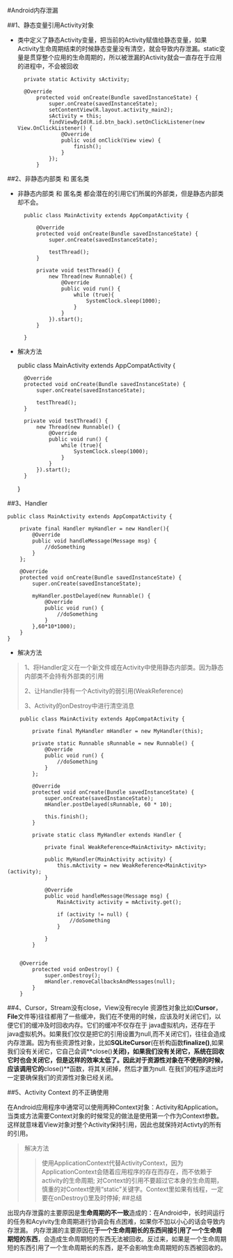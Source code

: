 #Android内存泄漏

##1、静态变量引用Activity对象
- 类中定义了静态Activity变量，把当前的Activity赋值给静态变量，如果Activity生命周期结束的时候静态变量没有清空，就会导致内存泄漏。static变量是贯穿整个应用的生命周期的，所以被泄漏的Activity就会一直存在于应用的进程中，不会被回收

		private static Activity sActivity;
		
		@Override
		    protected void onCreate(Bundle savedInstanceState) {
		        super.onCreate(savedInstanceState);
		        setContentView(R.layout.activity_main2);
		        sActivity = this;
		        findViewById(R.id.btn_back).setOnClickListener(new View.OnClickListener() {
		            @Override
		            public void onClick(View view) {
		                finish();
		            }
		        });
		    }

##2、非静态内部类 和 匿名类
- 非静态内部类 和 匿名类 都会潜在的引用它们所属的外部类，但是静态内部类却不会。
 
		public class MainActivity extends AppCompatActivity {
		
		    @Override
		    protected void onCreate(Bundle savedInstanceState) {
		        super.onCreate(savedInstanceState);
		
		        testThread();
		    }
		
		    private void testThread() {
		        new Thread(new Runnable() {
		            @Override
		            public void run() {
		                while (true){
		                    SystemClock.sleep(1000);
		                }
		            }
		        }).start();
		    }
		
		}

- 解决方法

	public class MainActivity extends AppCompatActivity {
	
	    @Override
	    protected void onCreate(Bundle savedInstanceState) {
	        super.onCreate(savedInstanceState);
	
	        testThread();
	    }
	
	    private void testThread() {
	        new Thread(new Runnable() {
	            @Override
	            public void run() {
	                while (true){
	                    SystemClock.sleep(1000);
	                }
	            }
	        }).start();
	    }
	
	}



##3、Handler

	public class MainActivity extends AppCompatActivity {
	
	    private final Handler myHandler = new Handler(){
	        @Override
	        public void handleMessage(Message msg) {
	            //doSomething
	        }
	    };
	
	    @Override
	    protected void onCreate(Bundle savedInstanceState) {
	        super.onCreate(savedInstanceState);
	
	        myHandler.postDelayed(new Runnable() {
	            @Override
	            public void run() {
	                //doSomething
	            }
	        },60*10*1000);
	    }
	}


- 解决方法 
			
>1、将Handler定义在一个新文件或在Activity中使用静态内部类。因为静态内部类不会持有外部类的引用
>
>2、让Handler持有一个Activity的弱引用(WeakReference)
>
>3、Activity的onDestroy中进行清空消息
>

  
	
		public class MainActivity extends AppCompatActivity {
		
		    private final MyHandler mHandler = new MyHandler(this);
		
		    private static Runnable sRunnable = new Runnable() {
		        @Override
		        public void run() {
		            //doSomething
		        }
		    };
		
		    @Override
		    protected void onCreate(Bundle savedInstanceState) {
		        super.onCreate(savedInstanceState);
		        mHandler.postDelayed(sRunnable, 60 * 10);
		
		        this.finish();
		    }
		
		    private static class MyHandler extends Handler {
		
		        private final WeakReference<MainActivity> mActivity;
		
		        public MyHandler(MainActivity activity) {
		            this.mActivity = new WeakReference<MainActivity>(activity);
		        }
		
		        @Override
		        public void handleMessage(Message msg) {
		            MainActivity activity = mActivity.get();
		
		            if (activity != null) {
		                //doSomething
		            }
		
		        }
		    }
		

		@Override
		    protected void onDestroy() {
		        super.onDestroy();
		        mHandler.removeCallbacksAndMessages(null);
		    }
		}

##4、Cursor，Stream没有close，View没有recyle
资源性对象比如(**Cursor**，**File**文件等)往往都用了一些缓冲，我们在不使用的时候，应该及时关闭它们，以便它们的缓冲及时回收内存。它们的缓冲不仅存在于 java虚拟机内，还存在于java虚拟机外。如果我们仅仅是把它的引用设置为null,而不关闭它们，往往会造成内存泄漏。因为有些资源性对象，比如**SQLiteCursor**(在析构函数**finalize()**,如果我们没有关闭它，它自己会调**close()**关闭)，如果我们没有关闭它，系统在回收它时也会关闭它，但是这样的效率太低了。因此对于资源性对象在不使用的时候，应该调用它的**close()**函数，将其关闭掉，然后才置为null. 在我们的程序退出时一定要确保我们的资源性对象已经关闭。

##5、Activity Context 的不正确使用

在Android应用程序中通常可以使用两种Context对象：Activity和Application。当类或方法需要Context对象的时候常见的做法是使用第一个作为Context参数。这样就意味着View对象对整个Activity保持引用，因此也就保持对Activty的所有的引用。
>解决方法
>>使用ApplicationContext代替ActivityContext，因为ApplicationContext会随着应用程序的存在而存在，而不依赖于activity的生命周期;
>>对Context的引用不要超过它本身的生命周期，慎重的对Context使用“static”关键字。Context里如果有线程，一定要在onDestroy()里及时停掉;
##总结

出现内存泄露的主要原因是**生命周期的不一致**造成的：在Android中，长时间运行的任务和Acyivity生命周期进行协调会有点困难，如果你不加以小心的话会导致内存泄漏。 
内存泄漏的主要原因在**于一个生命周期长的东西间接引用了一个生命周期短的东西**，会造成生命周期短的东西无法被回收。反过来，如果是一个生命周期短的东西引用了一个生命周期长的东西，是不会影响生命周期短的东西被回收的。 


